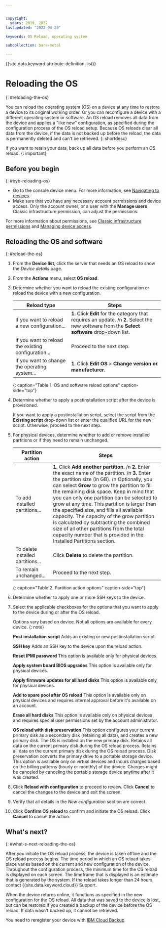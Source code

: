 ```yaml
---


copyright:
  years: 2019, 2022
lastupdated: "2022-04-20"

keywords: OS Reload, operating system

subcollection: bare-metal

---
```


{{site.data.keyword.attribute-definition-list}}

# Reloading the OS
{: #reloading-the-os}

You can reload the operating system (OS) on a device at any time to restore a device to its original working order. Or you can reconfigure a device with a different operating system or software. An OS reload removes all data from the device and applies a "like new" configuration, as specified during the configuration process of the OS reload setup. Because OS reloads clear all data from the device, if the data is not backed up before the reload, the data is permanently deleted and can't be retrieved.
{: shortdesc}

If you want to retain your data, back up all data before you perform an OS reload.
{: important}

## Before you begin
{: #byb-reloading-os}

* Go to the console device menu. For more information, see [Navigating to devices](/docs/bare-metal?topic=virtual-servers-navigating-devices).
* Make sure that you have any necessary account permissions and device access. Only the account owner, or a user with the **Manage users** Classic infrastructure permission, can adjust the permissions.

For more information about permissions, see [Classic infrastructure permissions](/docs/iam?topic=iam-infrapermission#infrapermission) and [Managing device access](/docs/virtual-servers?topic=virtual-servers-managing-device-access).

## Reloading the OS and software
{: #reload-the-os}

1. From the **Device list**, click the server that needs an OS reload to show the _Device details_ page.
2. From the **Actions** menu, select **OS reload**.
3. Determine whether you want to reload the existing configuration or reload the device with a new configuration.

   | Reload type | Steps |
   |-------------|-------|
   | If you want to reload a new configuration... | **1.** Click **Edit** for the category that requires an update.  /n **2.** Select the new software from the **Select software** drop-down list. |  
   | If you want to reload the existing configuration... | Proceed to the next step. |
   | If you want to change the operating system... | **1.** Click **Edit OS** > **Change version or manufacturer**. |
   {: caption="Table 1. OS and software reload options" caption-side="top"}

4. Determine whether to apply a postinstallation script after the device is provisioned.

   If you want to apply a postinstallation script, select the script from the **Existing script** drop-down list or enter the qualified URL for the new script.  Otherwise, proceed to the next step.

5. For physical devices, determine whether to add or remove installed partitions or if they need to remain unchanged.

   | Partition action | Steps |
   |------------------|-------|
   | To add installed partitions... | **1.** Click **Add another partition**.  /n **2.** Enter the exact name of the partition.  /n **3.** Enter the partition size (in GB).  /n Optionally, you can select **Grow** to grow the partition to fill the remaining disk space. Keep in mind that you can only one partition can be selected to grow at any time. This partition is larger than the specified size, and fills all available capacity. The capacity of the grow partition is calculated by subtracting the combined size of all other partitions from the total capacity number that is provided in the Installed Partitions section. |
   | To delete installed partitions... | Click **Delete** to delete the partition. |
   | To remain unchanged... | Proceed to the next step. |
   {: caption="Table 2. Partition action options" caption-side="top"}

6. Determine whether to apply one or more SSH keys to the device.

7. Select the applicable checkboxes for the options that you want to apply to the device during or after the OS reload.

   Options vary based on device. Not all options are available for every device.
   {: note}
   
   **Post installation script** Adds an existing or new postinstallation script.
   
   **SSH key** Adds an SSH key to the device upon the reload action.
   
   **Reset IPMI password** This option is available only for physical devices.
   
   **Apply system board BIOS upgrades** This option is available only for physical devices.
   
   **Apply firmware updates for all hard disks** This option is available only for physical devices.
   
   **Add to spare pool after OS reload** This option is available only on physical devices and requires internal approval before it's available on an account.
   
   **Erase all hard disks** This option is available only on physical devices and requires special user permissions set by the account administrator.
   
   **OS reload with disk preservation** This option configures your current primary disk as a secondary disk (retaining all data), and creates a new primary disk. The OS is installed on the new primary disk. Retains all data on the current primary disk during the OS reload process. Retains all data on the current primary disk during the OS reload process. Disk preservation converts the primary drive to a portable storage device. This option is available only on virtual devices and incurs charges based on the billing patterns (hourly or monthly) of the device. Charges might be canceled by canceling the portable storage device anytime after it was created.

8. Click **Reload with configuration** to proceed to review. Click **Cancel** to cancel the changes to the device and exit the screen.

9. Verify that all details in the _New configuration_ section are correct.  

10. Click **Confirm OS reload** to confirm and initiate the OS reload. Click **Cancel** to cancel the action.

## What's next?
{: #what-s-next-reloading-the-os}

After you initiate the OS reload process, the device is taken offline and the OS reload process begins.
The time period in which an OS reload takes place varies based on the current and new configuration of the device.
Throughout the configuration process, the minimum time for the OS reload is displayed on each screen.
The timeframe that is displayed is an estimate that is generated by the system. If the reload takes longer than 24 hours, contact {{site.data.keyword.cloud}} Support.

When the device returns online, it functions as specified in the new configuration for the OS reload. All data that was saved to the device is lost, but can be restored if you created a backup of the device before the OS reload. If data wasn't backed up, it cannot be retrieved.

You need to reregister your device with [IBM Cloud Backup](/docs/Backup?topic=Backup-getting-started).
